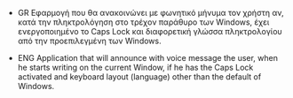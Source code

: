 * GR
Εφαρμογή που θα ανακοινώνει με φωνητικό μήνυμα τον χρήστη αν,
  κατά την πληκτρολόγηση στο τρέχον παράθυρο των Windows,
  έχει ενεργοποιημένο το Caps Lock
  και διαφορετική γλώσσα πληκτρολογίου από την προεπιλεγμένη των Windows.


* ENG
Application that will announce with voice message the user,
  when he starts writing on the current Window,
  if he has the Caps Lock activated
  and keyboard layout (language) other than the default of Windows.

